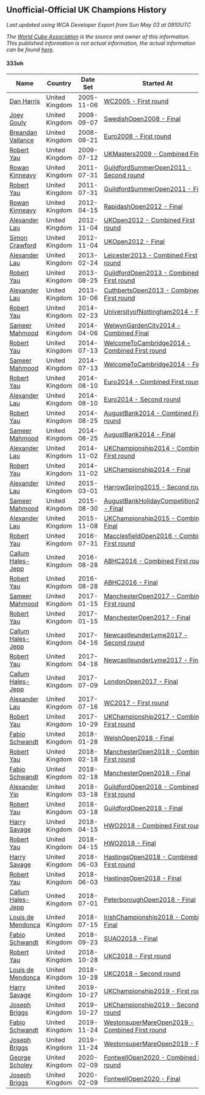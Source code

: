 ## Unofficial-Official UK Champions History

*Last updated using WCA Developer Export from Sun May 03 at 0910UTC*

*The [World Cube Association](https://www.worldcubeassociation.org) is the source and owner of this information. This published information is not actual information, the actual information can be found [here](https://www.worldcubeassociation.org/results).*

#### 333oh

|Name|Country|Date Set|Started At|Ended At|Days Held|  
|--|--|--|--|--|--|  
|[Dan Harris](https://www.worldcubeassociation.org/persons/2003HARR01)|United Kingdom|2005-11-06|[WC2005 - First round](https://www.worldcubeassociation.org/competitions/WC2005/results/all#e333oh_1)|1 year after [GermanOpen2007](https://www.worldcubeassociation.org/competitions/GermanOpen2007/results/all#e333oh_c)|905|  
|[Joey Gouly](https://www.worldcubeassociation.org/persons/2007GOUL01)|United Kingdom|2008-09-07|[SwedishOpen2008 - Final](https://www.worldcubeassociation.org/competitions/SwedishOpen2008/results/all#e333oh_f)|[Euro2008 - First round](https://www.worldcubeassociation.org/competitions/Euro2008/results/all#e333oh_1)|14|  
|[Breandan Vallance](https://www.worldcubeassociation.org/persons/2007VALL01)|United Kingdom|2008-09-21|[Euro2008 - First round](https://www.worldcubeassociation.org/competitions/Euro2008/results/all#e333oh_1)|[UKMasters2009 - Combined Final](https://www.worldcubeassociation.org/competitions/UKMasters2009/results/all#e333oh_c)|294|  
|[Robert Yau](https://www.worldcubeassociation.org/persons/2009YAUR01)|United Kingdom|2009-07-12|[UKMasters2009 - Combined Final](https://www.worldcubeassociation.org/competitions/UKMasters2009/results/all#e333oh_c)|[GuildfordSummerOpen2011 - Second round](https://www.worldcubeassociation.org/competitions/GuildfordSummerOpen2011/results/all#e333oh_2)|749|  
|[Rowan Kinneavy](https://www.worldcubeassociation.org/persons/2008KINN01)|United Kingdom|2011-07-31|[GuildfordSummerOpen2011 - Second round](https://www.worldcubeassociation.org/competitions/GuildfordSummerOpen2011/results/all#e333oh_2)|[GuildfordSummerOpen2011 - Final](https://www.worldcubeassociation.org/competitions/GuildfordSummerOpen2011/results/all#e333oh_f)|0|  
|[Robert Yau](https://www.worldcubeassociation.org/persons/2009YAUR01)|United Kingdom|2011-07-31|[GuildfordSummerOpen2011 - Final](https://www.worldcubeassociation.org/competitions/GuildfordSummerOpen2011/results/all#e333oh_f)|[RapidashOpen2012 - Final](https://www.worldcubeassociation.org/competitions/RapidashOpen2012/results/all#e333oh_f)|259|  
|[Rowan Kinneavy](https://www.worldcubeassociation.org/persons/2008KINN01)|United Kingdom|2012-04-15|[RapidashOpen2012 - Final](https://www.worldcubeassociation.org/competitions/RapidashOpen2012/results/all#e333oh_f)|[UKOpen2012 - Combined First round](https://www.worldcubeassociation.org/competitions/UKOpen2012/results/all#e333oh_d)|203|  
|[Alexander Lau](https://www.worldcubeassociation.org/persons/2011LAUA01)|United Kingdom|2012-11-04|[UKOpen2012 - Combined First round](https://www.worldcubeassociation.org/competitions/UKOpen2012/results/all#e333oh_d)|[UKOpen2012 - Final](https://www.worldcubeassociation.org/competitions/UKOpen2012/results/all#e333oh_f)|0|  
|[Simon Crawford](https://www.worldcubeassociation.org/persons/2008CRAW01)|United Kingdom|2012-11-04|[UKOpen2012 - Final](https://www.worldcubeassociation.org/competitions/UKOpen2012/results/all#e333oh_f)|[Leicester2013 - Combined First round](https://www.worldcubeassociation.org/competitions/Leicester2013/results/all#e333oh_d)|112|  
|[Alexander Lau](https://www.worldcubeassociation.org/persons/2011LAUA01)|United Kingdom|2013-02-24|[Leicester2013 - Combined First round](https://www.worldcubeassociation.org/competitions/Leicester2013/results/all#e333oh_d)|[GuildfordOpen2013 - Combined First round](https://www.worldcubeassociation.org/competitions/GuildfordOpen2013/results/all#e333oh_d)|182|  
|[Robert Yau](https://www.worldcubeassociation.org/persons/2009YAUR01)|United Kingdom|2013-08-25|[GuildfordOpen2013 - Combined First round](https://www.worldcubeassociation.org/competitions/GuildfordOpen2013/results/all#e333oh_d)|[CuthbertsOpen2013 - Combined First round](https://www.worldcubeassociation.org/competitions/CuthbertsOpen2013/results/all#e333oh_d)|42|  
|[Alexander Lau](https://www.worldcubeassociation.org/persons/2011LAUA01)|United Kingdom|2013-10-06|[CuthbertsOpen2013 - Combined First round](https://www.worldcubeassociation.org/competitions/CuthbertsOpen2013/results/all#e333oh_d)|[UniversityofNottingham2014 - Final](https://www.worldcubeassociation.org/competitions/UniversityofNottingham2014/results/all#e333oh_f)|140|  
|[Robert Yau](https://www.worldcubeassociation.org/persons/2009YAUR01)|United Kingdom|2014-02-23|[UniversityofNottingham2014 - Final](https://www.worldcubeassociation.org/competitions/UniversityofNottingham2014/results/all#e333oh_f)|[WelwynGardenCity2014 - Combined Final](https://www.worldcubeassociation.org/competitions/WelwynGardenCity2014/results/all#e333oh_c)|42|  
|[Sameer Mahmood](https://www.worldcubeassociation.org/persons/2013MAHM02)|United Kingdom|2014-04-06|[WelwynGardenCity2014 - Combined Final](https://www.worldcubeassociation.org/competitions/WelwynGardenCity2014/results/all#e333oh_c)|[WelcomeToCambridge2014 - Combined First round](https://www.worldcubeassociation.org/competitions/WelcomeToCambridge2014/results/all#e333oh_d)|98|  
|[Robert Yau](https://www.worldcubeassociation.org/persons/2009YAUR01)|United Kingdom|2014-07-13|[WelcomeToCambridge2014 - Combined First round](https://www.worldcubeassociation.org/competitions/WelcomeToCambridge2014/results/all#e333oh_d)|[WelcomeToCambridge2014 - Final](https://www.worldcubeassociation.org/competitions/WelcomeToCambridge2014/results/all#e333oh_f)|0|  
|[Sameer Mahmood](https://www.worldcubeassociation.org/persons/2013MAHM02)|United Kingdom|2014-07-13|[WelcomeToCambridge2014 - Final](https://www.worldcubeassociation.org/competitions/WelcomeToCambridge2014/results/all#e333oh_f)|[Euro2014 - Combined First round](https://www.worldcubeassociation.org/competitions/Euro2014/results/all#e333oh_d)|28|  
|[Robert Yau](https://www.worldcubeassociation.org/persons/2009YAUR01)|United Kingdom|2014-08-10|[Euro2014 - Combined First round](https://www.worldcubeassociation.org/competitions/Euro2014/results/all#e333oh_d)|[Euro2014 - Second round](https://www.worldcubeassociation.org/competitions/Euro2014/results/all#e333oh_2)|0|  
|[Alexander Lau](https://www.worldcubeassociation.org/persons/2011LAUA01)|United Kingdom|2014-08-10|[Euro2014 - Second round](https://www.worldcubeassociation.org/competitions/Euro2014/results/all#e333oh_2)|[AugustBank2014 - Combined First round](https://www.worldcubeassociation.org/competitions/AugustBank2014/results/all#e333oh_d)|15|  
|[Robert Yau](https://www.worldcubeassociation.org/persons/2009YAUR01)|United Kingdom|2014-08-25|[AugustBank2014 - Combined First round](https://www.worldcubeassociation.org/competitions/AugustBank2014/results/all#e333oh_d)|[AugustBank2014 - Final](https://www.worldcubeassociation.org/competitions/AugustBank2014/results/all#e333oh_f)|0|  
|[Sameer Mahmood](https://www.worldcubeassociation.org/persons/2013MAHM02)|United Kingdom|2014-08-25|[AugustBank2014 - Final](https://www.worldcubeassociation.org/competitions/AugustBank2014/results/all#e333oh_f)|[UKChampionship2014 - Combined First round](https://www.worldcubeassociation.org/competitions/UKChampionship2014/results/all#e333oh_d)|69|  
|[Alexander Lau](https://www.worldcubeassociation.org/persons/2011LAUA01)|United Kingdom|2014-11-02|[UKChampionship2014 - Combined First round](https://www.worldcubeassociation.org/competitions/UKChampionship2014/results/all#e333oh_d)|[UKChampionship2014 - Final](https://www.worldcubeassociation.org/competitions/UKChampionship2014/results/all#e333oh_f)|0|  
|[Robert Yau](https://www.worldcubeassociation.org/persons/2009YAUR01)|United Kingdom|2014-11-02|[UKChampionship2014 - Final](https://www.worldcubeassociation.org/competitions/UKChampionship2014/results/all#e333oh_f)|[HarrowSpring2015 - Second round](https://www.worldcubeassociation.org/competitions/HarrowSpring2015/results/all#e333oh_2)|119|  
|[Alexander Lau](https://www.worldcubeassociation.org/persons/2011LAUA01)|United Kingdom|2015-03-01|[HarrowSpring2015 - Second round](https://www.worldcubeassociation.org/competitions/HarrowSpring2015/results/all#e333oh_2)|[AugustBankHolidayCompetition2015 - Final](https://www.worldcubeassociation.org/competitions/AugustBankHolidayCompetition2015/results/all#e333oh_f)|182|  
|[Sameer Mahmood](https://www.worldcubeassociation.org/persons/2013MAHM02)|United Kingdom|2015-08-30|[AugustBankHolidayCompetition2015 - Final](https://www.worldcubeassociation.org/competitions/AugustBankHolidayCompetition2015/results/all#e333oh_f)|[UKChampionship2015 - Combined Final](https://www.worldcubeassociation.org/competitions/UKChampionship2015/results/all#e333oh_c)|70|  
|[Alexander Lau](https://www.worldcubeassociation.org/persons/2011LAUA01)|United Kingdom|2015-11-08|[UKChampionship2015 - Combined Final](https://www.worldcubeassociation.org/competitions/UKChampionship2015/results/all#e333oh_c)|[MacclesfieldOpen2016 - Combined First round](https://www.worldcubeassociation.org/competitions/MacclesfieldOpen2016/results/all#e333oh_d)|266|  
|[Robert Yau](https://www.worldcubeassociation.org/persons/2009YAUR01)|United Kingdom|2016-07-31|[MacclesfieldOpen2016 - Combined First round](https://www.worldcubeassociation.org/competitions/MacclesfieldOpen2016/results/all#e333oh_d)|[ABHC2016 - Combined First round](https://www.worldcubeassociation.org/competitions/ABHC2016/results/all#e333oh_d)|28|  
|[Callum Hales-Jepp](https://www.worldcubeassociation.org/persons/2012HALE01)|United Kingdom|2016-08-28|[ABHC2016 - Combined First round](https://www.worldcubeassociation.org/competitions/ABHC2016/results/all#e333oh_d)|[ABHC2016 - Final](https://www.worldcubeassociation.org/competitions/ABHC2016/results/all#e333oh_f)|0|  
|[Robert Yau](https://www.worldcubeassociation.org/persons/2009YAUR01)|United Kingdom|2016-08-28|[ABHC2016 - Final](https://www.worldcubeassociation.org/competitions/ABHC2016/results/all#e333oh_f)|[ManchesterOpen2017 - Combined First round](https://www.worldcubeassociation.org/competitions/ManchesterOpen2017/results/all#e333oh_d)|140|  
|[Sameer Mahmood](https://www.worldcubeassociation.org/persons/2013MAHM02)|United Kingdom|2017-01-15|[ManchesterOpen2017 - Combined First round](https://www.worldcubeassociation.org/competitions/ManchesterOpen2017/results/all#e333oh_d)|[ManchesterOpen2017 - Final](https://www.worldcubeassociation.org/competitions/ManchesterOpen2017/results/all#e333oh_f)|0|  
|[Robert Yau](https://www.worldcubeassociation.org/persons/2009YAUR01)|United Kingdom|2017-01-15|[ManchesterOpen2017 - Final](https://www.worldcubeassociation.org/competitions/ManchesterOpen2017/results/all#e333oh_f)|[NewcastleunderLyme2017 - Second round](https://www.worldcubeassociation.org/competitions/NewcastleunderLyme2017/results/all#e333oh_2)|91|  
|[Callum Hales-Jepp](https://www.worldcubeassociation.org/persons/2012HALE01)|United Kingdom|2017-04-16|[NewcastleunderLyme2017 - Second round](https://www.worldcubeassociation.org/competitions/NewcastleunderLyme2017/results/all#e333oh_2)|[NewcastleunderLyme2017 - Final](https://www.worldcubeassociation.org/competitions/NewcastleunderLyme2017/results/all#e333oh_f)|0|  
|[Robert Yau](https://www.worldcubeassociation.org/persons/2009YAUR01)|United Kingdom|2017-04-16|[NewcastleunderLyme2017 - Final](https://www.worldcubeassociation.org/competitions/NewcastleunderLyme2017/results/all#e333oh_f)|[LondonOpen2017 - Final](https://www.worldcubeassociation.org/competitions/LondonOpen2017/results/all#e333oh_f)|84|  
|[Callum Hales-Jepp](https://www.worldcubeassociation.org/persons/2012HALE01)|United Kingdom|2017-07-09|[LondonOpen2017 - Final](https://www.worldcubeassociation.org/competitions/LondonOpen2017/results/all#e333oh_f)|[WC2017 - First round](https://www.worldcubeassociation.org/competitions/WC2017/results/all#e333oh_1)|7|  
|[Alexander Lau](https://www.worldcubeassociation.org/persons/2011LAUA01)|United Kingdom|2017-07-16|[WC2017 - First round](https://www.worldcubeassociation.org/competitions/WC2017/results/all#e333oh_1)|[UKChampionship2017 - Combined First round](https://www.worldcubeassociation.org/competitions/UKChampionship2017/results/all#e333oh_d)|105|  
|[Robert Yau](https://www.worldcubeassociation.org/persons/2009YAUR01)|United Kingdom|2017-10-29|[UKChampionship2017 - Combined First round](https://www.worldcubeassociation.org/competitions/UKChampionship2017/results/all#e333oh_d)|[WelshOpen2018 - Final](https://www.worldcubeassociation.org/competitions/WelshOpen2018/results/all#e333oh_f)|91|  
|[Fabio Schwandt](https://www.worldcubeassociation.org/persons/2014SCHW02)|United Kingdom|2018-01-28|[WelshOpen2018 - Final](https://www.worldcubeassociation.org/competitions/WelshOpen2018/results/all#e333oh_f)|[ManchesterOpen2018 - Combined First round](https://www.worldcubeassociation.org/competitions/ManchesterOpen2018/results/all#e333oh_d)|21|  
|[Robert Yau](https://www.worldcubeassociation.org/persons/2009YAUR01)|United Kingdom|2018-02-18|[ManchesterOpen2018 - Combined First round](https://www.worldcubeassociation.org/competitions/ManchesterOpen2018/results/all#e333oh_d)|[ManchesterOpen2018 - Final](https://www.worldcubeassociation.org/competitions/ManchesterOpen2018/results/all#e333oh_f)|0|  
|[Fabio Schwandt](https://www.worldcubeassociation.org/persons/2014SCHW02)|United Kingdom|2018-02-18|[ManchesterOpen2018 - Final](https://www.worldcubeassociation.org/competitions/ManchesterOpen2018/results/all#e333oh_f)|[GuildfordOpen2018 - Combined First round](https://www.worldcubeassociation.org/competitions/GuildfordOpen2018/results/all#e333oh_d)|28|  
|[Alexander Yip](https://www.worldcubeassociation.org/persons/2015YIPA01)|United Kingdom|2018-03-18|[GuildfordOpen2018 - Combined First round](https://www.worldcubeassociation.org/competitions/GuildfordOpen2018/results/all#e333oh_d)|[GuildfordOpen2018 - Final](https://www.worldcubeassociation.org/competitions/GuildfordOpen2018/results/all#e333oh_f)|0|  
|[Robert Yau](https://www.worldcubeassociation.org/persons/2009YAUR01)|United Kingdom|2018-03-18|[GuildfordOpen2018 - Final](https://www.worldcubeassociation.org/competitions/GuildfordOpen2018/results/all#e333oh_f)|[HWO2018 - Combined First round](https://www.worldcubeassociation.org/competitions/HWO2018/results/all#e333oh_d)|28|  
|[Harry Savage](https://www.worldcubeassociation.org/persons/2013SAVA01)|United Kingdom|2018-04-15|[HWO2018 - Combined First round](https://www.worldcubeassociation.org/competitions/HWO2018/results/all#e333oh_d)|[HWO2018 - Final](https://www.worldcubeassociation.org/competitions/HWO2018/results/all#e333oh_f)|0|  
|[Robert Yau](https://www.worldcubeassociation.org/persons/2009YAUR01)|United Kingdom|2018-04-15|[HWO2018 - Final](https://www.worldcubeassociation.org/competitions/HWO2018/results/all#e333oh_f)|[HastingsOpen2018 - Combined First round](https://www.worldcubeassociation.org/competitions/HastingsOpen2018/results/all#e333oh_d)|49|  
|[Harry Savage](https://www.worldcubeassociation.org/persons/2013SAVA01)|United Kingdom|2018-06-03|[HastingsOpen2018 - Combined First round](https://www.worldcubeassociation.org/competitions/HastingsOpen2018/results/all#e333oh_d)|[HastingsOpen2018 - Final](https://www.worldcubeassociation.org/competitions/HastingsOpen2018/results/all#e333oh_f)|0|  
|[Robert Yau](https://www.worldcubeassociation.org/persons/2009YAUR01)|United Kingdom|2018-06-03|[HastingsOpen2018 - Final](https://www.worldcubeassociation.org/competitions/HastingsOpen2018/results/all#e333oh_f)|[PeterboroughOpen2018 - Final](https://www.worldcubeassociation.org/competitions/PeterboroughOpen2018/results/all#e333oh_f)|28|  
|[Callum Hales-Jepp](https://www.worldcubeassociation.org/persons/2012HALE01)|United Kingdom|2018-07-01|[PeterboroughOpen2018 - Final](https://www.worldcubeassociation.org/competitions/PeterboroughOpen2018/results/all#e333oh_f)|[IrishChampionship2018 - Combined Final](https://www.worldcubeassociation.org/competitions/IrishChampionship2018/results/all#e333oh_c)|14|  
|[Louis de Mendonça](https://www.worldcubeassociation.org/persons/2013MEND03)|United Kingdom|2018-07-15|[IrishChampionship2018 - Combined Final](https://www.worldcubeassociation.org/competitions/IrishChampionship2018/results/all#e333oh_c)|[SUAO2018 - Final](https://www.worldcubeassociation.org/competitions/SUAO2018/results/all#e333oh_f)|70|  
|[Fabio Schwandt](https://www.worldcubeassociation.org/persons/2014SCHW02)|United Kingdom|2018-09-23|[SUAO2018 - Final](https://www.worldcubeassociation.org/competitions/SUAO2018/results/all#e333oh_f)|[UKC2018 - First round](https://www.worldcubeassociation.org/competitions/UKC2018/results/all#e333oh_1)|35|  
|[Robert Yau](https://www.worldcubeassociation.org/persons/2009YAUR01)|United Kingdom|2018-10-28|[UKC2018 - First round](https://www.worldcubeassociation.org/competitions/UKC2018/results/all#e333oh_1)|[UKC2018 - Second round](https://www.worldcubeassociation.org/competitions/UKC2018/results/all#e333oh_2)|0|  
|[Louis de Mendonça](https://www.worldcubeassociation.org/persons/2013MEND03)|United Kingdom|2018-10-28|[UKC2018 - Second round](https://www.worldcubeassociation.org/competitions/UKC2018/results/all#e333oh_2)|[UKChampionship2019 - First round](https://www.worldcubeassociation.org/competitions/UKChampionship2019/results/all#e333oh_1)|364|  
|[Harry Savage](https://www.worldcubeassociation.org/persons/2013SAVA01)|United Kingdom|2019-10-27|[UKChampionship2019 - First round](https://www.worldcubeassociation.org/competitions/UKChampionship2019/results/all#e333oh_1)|[UKChampionship2019 - Second round](https://www.worldcubeassociation.org/competitions/UKChampionship2019/results/all#e333oh_2)|0|  
|[Joseph Briggs](https://www.worldcubeassociation.org/persons/2017BRIG03)|United Kingdom|2019-10-27|[UKChampionship2019 - Second round](https://www.worldcubeassociation.org/competitions/UKChampionship2019/results/all#e333oh_2)|[WestonsuperMareOpen2019 - Combined First round](https://www.worldcubeassociation.org/competitions/WestonsuperMareOpen2019/results/all#e333oh_d)|28|  
|[Fabio Schwandt](https://www.worldcubeassociation.org/persons/2014SCHW02)|United Kingdom|2019-11-24|[WestonsuperMareOpen2019 - Combined First round](https://www.worldcubeassociation.org/competitions/WestonsuperMareOpen2019/results/all#e333oh_d)|[WestonsuperMareOpen2019 - Final](https://www.worldcubeassociation.org/competitions/WestonsuperMareOpen2019/results/all#e333oh_f)|0|  
|[Joseph Briggs](https://www.worldcubeassociation.org/persons/2017BRIG03)|United Kingdom|2019-11-24|[WestonsuperMareOpen2019 - Final](https://www.worldcubeassociation.org/competitions/WestonsuperMareOpen2019/results/all#e333oh_f)|[FontwellOpen2020 - Combined First round](https://www.worldcubeassociation.org/competitions/FontwellOpen2020/results/all#e333oh_d)|77|  
|[George Scholey](https://www.worldcubeassociation.org/persons/2015SCHO05)|United Kingdom|2020-02-09|[FontwellOpen2020 - Combined First round](https://www.worldcubeassociation.org/competitions/FontwellOpen2020/results/all#e333oh_d)|[FontwellOpen2020 - Final](https://www.worldcubeassociation.org/competitions/FontwellOpen2020/results/all#e333oh_f)|0|  
|[Joseph Briggs](https://www.worldcubeassociation.org/persons/2017BRIG03)|United Kingdom|2020-02-09|[FontwellOpen2020 - Final](https://www.worldcubeassociation.org/competitions/FontwellOpen2020/results/all#e333oh_f)|Ongoing|84|  
